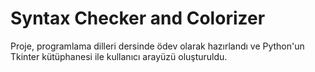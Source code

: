 # Syntax Checker and Colorizer
Proje, programlama dilleri dersinde ödev olarak hazırlandı ve Python'un Tkinter kütüphanesi ile kullanıcı arayüzü oluşturuldu.
